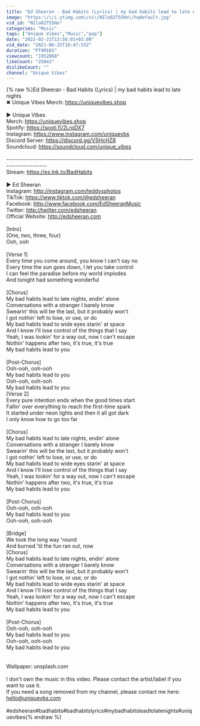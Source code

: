 ```yaml
---
title: "Ed Sheeran - Bad Habits (Lyrics) | my bad habits lead to late nights"
image: "https:\/\/i.ytimg.com\/vi\/NIlo02T55Ho\/hqdefault.jpg"
vid_id: "NIlo02T55Ho"
categories: "Music"
tags: ["Unique Vibes","Music","pop"]
date: "2022-02-21T13:50:01+03:00"
vid_date: "2021-06-25T16:47:55Z"
duration: "PT4M16S"
viewcount: "1952068"
likeCount: "25843"
dislikeCount: ""
channel: "Unique Vibes"
---
```

{% raw %}Ed Sheeran - Bad Habits (Lyrics) | my bad habits lead to late nights<br />✖ Unique Vibes Merch: <a rel="nofollow" target="blank" href="https://uniquevibes.shop">https://uniquevibes.shop</a><br /><br />► Unique Vibes<br />Merch: <a rel="nofollow" target="blank" href="https://uniquevibes.shop">https://uniquevibes.shop</a><br />Spotify: <a rel="nofollow" target="blank" href="https://spoti.fi/2LrpDX7">https://spoti.fi/2LrpDX7</a><br />Instagram: <a rel="nofollow" target="blank" href="https://www.instagram.com/uniquevbs">https://www.instagram.com/uniquevbs</a><br />Discord Server: <a rel="nofollow" target="blank" href="https://discord.gg/VSHcHZ8">https://discord.gg/VSHcHZ8</a><br />Soundcloud: <a rel="nofollow" target="blank" href="https://soundcloud.com/unique_vibes">https://soundcloud.com/unique_vibes</a><br /><br />-----------------------------------------------------------------------------------------------<br />Stream: <a rel="nofollow" target="blank" href="https://es.lnk.to/BadHabits">https://es.lnk.to/BadHabits</a><br /><br />► Ed Sheeran<br />Instagram: <a rel="nofollow" target="blank" href="http://instagram.com/teddysphotos">http://instagram.com/teddysphotos</a><br />TikTok: <a rel="nofollow" target="blank" href="https://www.tiktok.com/@edsheeran">https://www.tiktok.com/@edsheeran</a><br />Facebook: <a rel="nofollow" target="blank" href="http://www.facebook.com/EdSheeranMusic">http://www.facebook.com/EdSheeranMusic</a><br />Twitter: <a rel="nofollow" target="blank" href="http://twitter.com/edsheeran">http://twitter.com/edsheeran</a><br />Official Website: <a rel="nofollow" target="blank" href="http://edsheeran.com">http://edsheeran.com</a><br /><br />[Intro]<br />(One, two, three, four)<br />Ooh, ooh<br /><br />[Verse 1]<br />Every time you come around, you know I can't say no<br />Every time the sun goes down, I let you take control<br />I can feel the paradise before my world implodes<br />And tonight had something wonderful<br /><br />[Chorus]<br />My bad habits lead to late nights, endin' alone<br />Conversations with a stranger I barely know<br />Swearin' this will be the last, but it probably won't<br />I got nothin' left to lose, or use, or do<br />My bad habits lead to wide eyes starin' at space<br />And I know I'll lose control of the things that I say<br />Yeah, I was lookin' for a way out, now I can't escape<br />Nothin' happens after two, it's truе, it's true<br />My bad habits lead to you<br /><br />[Post-Chorus]<br />Ooh-ooh, ooh-ooh<br />My bad habits lead to you<br />Ooh-ooh, ooh-ooh<br />My bad habits lеad to you<br />[Verse 2]<br />Every pure intention ends when the good times start<br />Fallin' over everything to reach the first-time spark<br />It started under neon lights and then it all got dark<br />I only know how to go too far<br /><br />[Chorus]<br />My bad habits lead to late nights, endin' alone<br />Conversations with a stranger I barely know<br />Swearin' this will be the last, but it probably won't<br />I got nothin' left to lose, or use, or do<br />My bad habits lead to wide eyes starin' at space<br />And I know I'll lose control of the things that I say<br />Yeah, I was lookin' for a way out, now I can't escape<br />Nothin' happens after two, it's true, it's true<br />My bad habits lead to you<br /><br />[Post-Chorus]<br />Ooh-ooh, ooh-ooh<br />My bad habits lead to you<br />Ooh-ooh, ooh-ooh<br /><br />[Bridge]<br />We took the long way 'round<br />And burned 'til the fun ran out, now<br />[Chorus]<br />My bad habits lead to late nights, endin' alone<br />Conversations with a stranger I barely know<br />Swearin' this will be the last, but it probably won't<br />I got nothin' left to lose, or use, or do<br />My bad habits lead to wide eyes starin' at space<br />And I know I'll lose control of the things that I say<br />Yeah, I was lookin' for a way out, now I can't escape<br />Nothin' happens after two, it's true, it's true<br />My bad habits lead to you<br /><br />[Post-Chorus]<br />Ooh-ooh, ooh-ooh<br />My bad habits lead to you<br />Ooh-ooh, ooh-ooh<br />My bad habits lead to you<br /><br /><br />Wallpaper: unsplash.com<br /><br />I don't own the music in this video. Please contact the artist/label if you want to use it.<br />If you need a song removed from my channel, please contact me here: <br />hello@uniquevbs.com<br /><br />#edsheeran#badhabits#badhabitslyrics#mybadhabitsleadtolatenights#uniquevibes{% endraw %}
